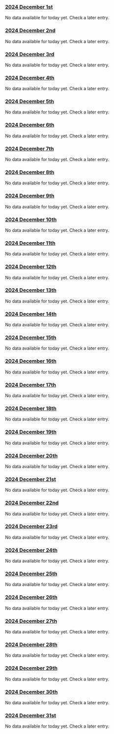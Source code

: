 ### [2024 December 1st](#2024-December-1st)

No data available for today yet. Check a later entry.

### [2024 December 2nd](#2024-December-2nd)

No data available for today yet. Check a later entry.

### [2024 December 3rd](#2024-December-3rd)

No data available for today yet. Check a later entry.

### [2024 December 4th](#2024-December-4th)

No data available for today yet. Check a later entry.

### [2024 December 5th](#2024-December-5th)

No data available for today yet. Check a later entry.

### [2024 December 6th](#2024-December-6th)

No data available for today yet. Check a later entry.

### [2024 December 7th](#2024-December-7th)

No data available for today yet. Check a later entry.

### [2024 December 8th](#2024-December-8th)

No data available for today yet. Check a later entry.

### [2024 December 9th](#2024-December-9th)

No data available for today yet. Check a later entry.

### [2024 December 10th](#2024-December-10th)

No data available for today yet. Check a later entry.

### [2024 December 11th](#2024-December-11th)

No data available for today yet. Check a later entry.

### [2024 December 12th](#2024-December-12th)

No data available for today yet. Check a later entry.

### [2024 December 13th](#2024-December-13th)

No data available for today yet. Check a later entry.

### [2024 December 14th](#2024-December-14th)

No data available for today yet. Check a later entry.

### [2024 December 15th](#2024-December-15th)

No data available for today yet. Check a later entry.

### [2024 December 16th](#2024-December-16th)

No data available for today yet. Check a later entry.

### [2024 December 17th](#2024-December-17th)

No data available for today yet. Check a later entry.

### [2024 December 18th](#2024-December-18th)

No data available for today yet. Check a later entry.

### [2024 December 19th](#2024-December-19th)

No data available for today yet. Check a later entry.

### [2024 December 20th](#2024-December-20th)

No data available for today yet. Check a later entry.

### [2024 December 21st](#2024-December-21st)

No data available for today yet. Check a later entry.

### [2024 December 22nd](#2024-December-22nd)

No data available for today yet. Check a later entry.

### [2024 December 23rd](#2024-December-23rd)

No data available for today yet. Check a later entry.

### [2024 December 24th](#2024-December-24th)

No data available for today yet. Check a later entry.

### [2024 December 25th](#2024-December-25th)

No data available for today yet. Check a later entry.

### [2024 December 26th](#2024-December-26th)

No data available for today yet. Check a later entry.

### [2024 December 27th](#2024-December-27th)

No data available for today yet. Check a later entry.

### [2024 December 28th](#2024-December-28th)

No data available for today yet. Check a later entry.

### [2024 December 29th](#2024-December-29th)

No data available for today yet. Check a later entry.

### [2024 December 30th](#2024-December-30th)

No data available for today yet. Check a later entry.

### [2024 December 31st](#2024-December-31st)

No data available for today yet. Check a later entry.
